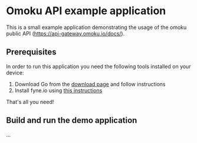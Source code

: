 # Omoku API example application

This is a small example application demonstrating the usage of the omoku public API (https://api-gateway.omoku.io/docs/).

## Prerequisites

In order to run this application you need the following tools installed on your device:

1. Download Go from the [download page](https://golang.org/dl/) and follow instructions
2. Install fyne.io using [this instructions](https://fyne.io/develop/index)

That's all you need!

## Build and run the demo application

…